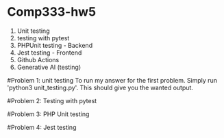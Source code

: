 # Comp333-hw5
1. Unit testing
2. testing with pytest
3. PHPUnit testing - Backend
4. Jest testing - Frontend
5. Github Actions
6. Generative AI (testing)


#Problem 1: unit testing
To run my answer for the first problem. Simply run 'python3 unit_testing.py'. This should give you the wanted output.

#Problem 2: Testing with pytest

#Problem 3: PHP Unit testing 

#Problem 4: Jest testing
